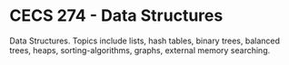 # CECS 274 - Data Structures

Data Structures. Topics include lists, hash tables, binary trees, balanced trees, heaps, sorting-algorithms, graphs, external memory searching.
